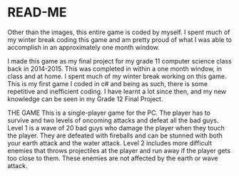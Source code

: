 # READ-ME
Other than the images, this entire game is coded by myself. I spent much of my winter break coding this game and am pretty proud of what I was able to accomplish in an approximately one month window. 

I made this game as my final project for my grade 11 computer science class back in 2014-2015. This was completed in within a one month window, in class and at home. I spent much of my winter break working on this game. This is my first game I coded in c# and being as such, there is some repetitive and inefficient coding. I have learnt a lot since then, and my new knowledge can be seen in my Grade 12 Final Project.

THE GAME
This is a single-player game for the PC. The player has to survive and two levels of oncoming attacks and defeat all the bad guys. Level 1 is a wave of 20 bad guys who damage the player when they touch the player. They are defeated with fireballs and can be stunned with both your earth attack and the water attack. Level 2 includes more difficult enemies that throws projectiles at the player and run away if the player gets too close to them. These enemies are not affected by the earth or wave attack. 

